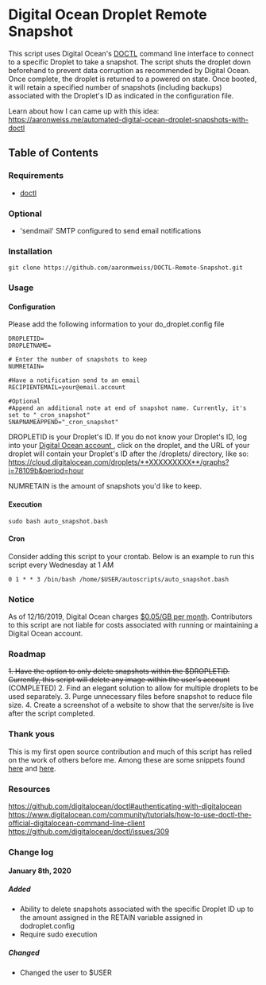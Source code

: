 
# Digital Ocean Droplet Remote Snapshot

This script uses Digital Ocean's [DOCTL](https://github.com/digitalocean/doctl) command line interface to connect to a specific Droplet to take a snapshot. The script shuts the droplet down beforehand to prevent data corruption as recommended by Digital Ocean. Once complete, the droplet is returned to a powered on state. Once booted, it will retain a specified number of snapshots (including backups) associated with the Droplet's ID as indicated in the configuration file.

Learn about how I can came up with this idea: https://aaronweiss.me/automated-digital-ocean-droplet-snapshots-with-doctl

## Table of Contents

### Requirements
- [doctl](https://github.com/digitalocean/doctl#installing-doctl)

### Optional
- 'sendmail' SMTP configured to send email notifications


### Installation
```git clone https://github.com/aaronmweiss/DOCTL-Remote-Snapshot.git```

### Usage
#### Configuration
Please add the following information to your do_droplet.config file

```
DROPLETID=
DROPLETNAME=

# Enter the number of snapshots to keep
NUMRETAIN=

#Have a notification send to an email
RECIPIENTEMAIL=your@email.account

#Optional
#Append an additional note at end of snapshot name. Currently, it's set to "_cron_snapshot"
SNAPNAMEAPPEND="_cron_snapshot"
```

DROPLETID is your Droplet's ID. If you do not know your Droplet's ID, log into your [Digital Ocean account ](https://cloud.digitalocean.com/droplets), click on the droplet, and the URL of your droplet will contain your Droplet's ID after the /droplets/ directory, like so: https://cloud.digitalocean.com/droplets/**XXXXXXXXX**/graphs?i=78109b&period=hour

NUMRETAIN is the amount of snapshots you'd like to keep. 

#### Execution
`sudo bash auto_snapshot.bash`


#### Cron
Consider adding this script to your crontab. Below is an example to run this script every Wednesday at 1 AM
```
0 1 * * 3 /bin/bash /home/$USER/autoscripts/auto_snapshot.bash
```

### Notice
As of 12/16/2019, Digital Ocean charges [$0.05/GB per month](https://www.digitalocean.com/docs/images/snapshots/). Contributors to this script are not liable for costs associated with running or maintaining a Digital Ocean account.  

### Roadmap
~~1. Have the option to only delete snapshots within the $DROPLETID. Currently, this script will delete any image within the user's account~~ (COMPLETED)
2. Find an elegant solution to allow for multiple droplets to be used separately.
3. Purge unnecessary files before snapshot to reduce file size. 
4. Create a screenshot of a website to show that the server/site is live after the script completed.

### Thank yous
This is my first open source contribution and much of this script has relied on the work of others before me. Among these are some snippets found [here](https://github.com/digitalocean/doctl/issues/309) and [here](https://askubuntu.com/questions/743493/best-way-to-read-a-config-file-in-bash). 

### Resources
https://github.com/digitalocean/doctl#authenticating-with-digitalocean
https://www.digitalocean.com/community/tutorials/how-to-use-doctl-the-official-digitalocean-command-line-client
https://github.com/digitalocean/doctl/issues/309

### Change log

#### January 8th, 2020
##### Added
- Ability to delete snapshots associated with the specific Droplet ID up to the amount assigned in the RETAIN variable assigned in dodroplet.config
- Require sudo execution
##### Changed
- Changed the user to $USER
